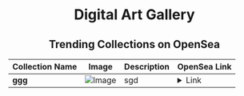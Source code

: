 <div align="center">

# Digital Art Gallery

## Trending Collections on OpenSea

| Collection Name                       | Image                                                                                     | Description                       | OpenSea Link                                                                                          |
|---------------------------------------|-------------------------------------------------------------------------------------------|-----------------------------------|--------------------------------------------------------------------------------------------------------|
| **ggg** | ![Image](https://i.seadn.io/s/raw/files/74c82f4a7fde6aad187971298faff369.gif?w=500&auto=format?w=200&auto=format) | sgd | <details><summary>Link</summary>[ggg](https://opensea.io/collection/ggg-313)</details> |

</div>